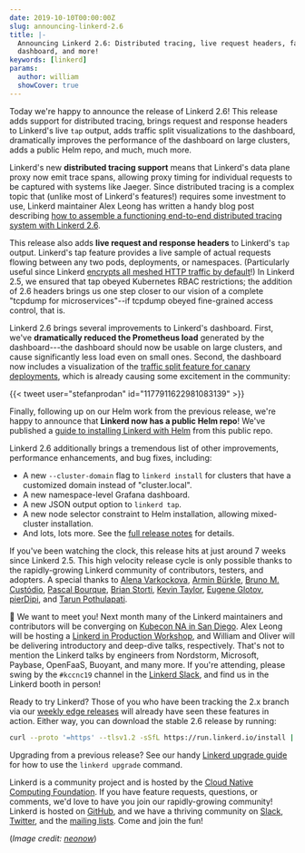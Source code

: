 ```yaml
---
date: 2019-10-10T00:00:00Z
slug: announcing-linkerd-2.6
title: |-
  Announcing Linkerd 2.6: Distributed tracing, live request headers, faster
  dashboard, and more!
keywords: [linkerd]
params:
  author: william
  showCover: true
---
```


Today we're happy to announce the release of Linkerd 2.6! This release adds
support for distributed tracing, brings request and response headers to
Linkerd's live `tap` output, adds traffic split visualizations to the
dashboard, dramatically improves the performance of the dashboard on large
clusters, adds a public Helm repo, and much, much more.

Linkerd's new **distributed tracing support** means that Linkerd's data plane
proxy now emit trace spans, allowing proxy timing for individual requests to be
captured with systems like Jaeger. Since distributed tracing is a complex topic
that (unlike most of Linkerd's features!) requires some investment to use,
Linkerd maintainer Alex Leong has written a handy blog post describing [how to
assemble a functioning end-to-end distributed tracing system with Linkerd
2.6](/2019/10/07/a-guide-to-distributed-tracing-with-linkerd/).

This release also adds **live request and response headers** to Linkerd's `tap`
output.  Linkerd's tap feature provides a live sample of actual requests
flowing between any two pods, deployments, or namespaces. (Particularly useful
since Linkerd [encrypts all meshed HTTP traffic by
default](https://linkerd.io/2019/04/16/announcing-linkerd-2.3/)!) In Linkerd
2.5, we ensured that tap obeyed Kubernetes RBAC restrictions; the addition of
2.6 headers brings us one step closer to our vision of a complete "tcpdump for
microservices"--if tcpdump obeyed fine-grained access control, that is.

Linkerd 2.6 brings several improvements to Linkerd's dashboard. First, we've
**dramatically reduced the Prometheus load** generated by the dashboard---the
dashboard should now be usable on large clusters, and cause significantly less
load even on small ones. Second, the dashboard now includes a visualization of
the [traffic split feature for canary deployments](/2.10/features/traffic-split/),
which is already causing some excitement in the community:

{{< tweet user="stefanprodan" id="1177911622981083139" >}}

Finally, following up on our Helm work from the previous release, we're happy
to announce that **Linkerd now has a public Helm repo**! We've published a
[guide to installing Linkerd with
Helm](https://linkerd.io/2/tasks/install-helm/) from this public repo.

Linkerd 2.6 additionally brings a tremendous list of other improvements,
performance enhancements, and bug fixes, including:

* A new `--cluster-domain` flag to `linkerd install` for clusters that have
  a customized domain instead of "cluster.local".
* A new namespace-level Grafana dashboard.
* A new JSON output option to `linkerd tap`.
* A new node selector constraint to Helm installation, allowing mixed-cluster
  installation.
* And lots, lots more. See the [full release
  notes](https://github.com/linkerd/linkerd2/releases/tag/stable-2.6.0) for
  details.

If you've been watching the clock, this release hits at just around 7 weeks
since Linkerd 2.5. This high velocity release cycle is only possible thanks to
the rapidly-growing Linkerd community of contributors, testers, and adopters. A
special thanks to [Alena Varkockova](https://github.com/alenkacz), [Armin
Bürkle](https://github.com/arminbuerkle), [Bruno M.
Custódio](https://github.com/bmcustodio), [Pascal
Bourque](https://github.com/bourquep), [Brian
Storti](https://github.com/brianstorti), [Kevin
Taylor](https://github.com/kevtaylor), [Eugene
Glotov](https://github.com/KIVagant), [pierDipi](https://github.com/pierDipi),
and [Tarun Pothulapati](https://github.com/Pothulapati).

📣  We want to meet you! Next month many of the Linkerd maintainers and
contributors will be converging on [Kubecon NA in San
Diego](https://events.linuxfoundation.org/events/kubecon-cloudnativecon-north-america-2019/).
Alex Leong will be hosting a [Linkerd in Production
Workshop](https://events.linuxfoundation.org/events/kubecon-cloudnativecon-north-america-2019/co-located-events/),
and William and Oliver will be delivering introductory and deep-dive talks,
respectively. That's not to mention the Linkerd talks by engineers from
Nordstorm, Microsoft, Paybase, OpenFaaS, Buoyant, and many more. If you're
attending, please swing by the `#kccnc19` channel in the [Linkerd
Slack](https://slack.linkerd.io), and find us in the Linkerd booth in person!

Ready to try Linkerd? Those of you who have been tracking the 2.x branch via
our [weekly edge releases](https://linkerd.io/2/edge) will already have seen
these features in action. Either way, you can download the stable 2.6 release
by running:

```bash
curl --proto '=https' --tlsv1.2 -sSfL https://run.linkerd.io/install | sh
```

Upgrading from a previous release? See our handy [Linkerd upgrade
guide](https://linkerd.io/2/tasks/upgrade/) for how to use the `linkerd
upgrade` command.

Linkerd is a community project and is hosted by the [Cloud Native Computing
Foundation](https://cncf.io/). If you have feature requests, questions, or
comments, we'd love to have you join our rapidly-growing community! Linkerd
is hosted on [GitHub](https://github.com/linkerd/), and we have a thriving
community on [Slack](https://slack.linkerd.io/),
[Twitter](https://twitter.com/linkerd), and the [mailing
lists](https://linkerd.io/2/get-involved/). Come and join the fun!

(*Image credit: [neonow](https://www.flickr.com/photos/neo-now/)*)
